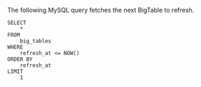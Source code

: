The following MySQL query fetches the next BigTable to refresh.

```mysql
SELECT
    *
FROM
    big_tables
WHERE
    refresh_at <= NOW()
ORDER BY
    refresh_at
LIMIT
    1
```
